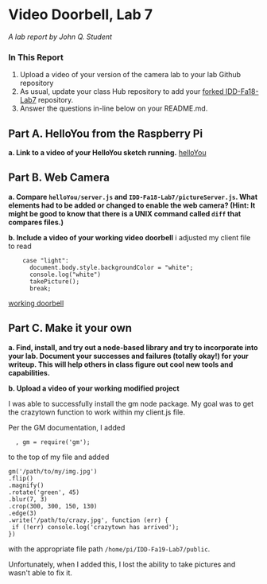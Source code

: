 # Video Doorbell, Lab 7

*A lab report by John Q. Student*

### In This Report

1. Upload a video of your version of the camera lab to your lab Github repository
1. As usual, update your class Hub repository to add your [forked IDD-Fa18-Lab7](/FAR-Lab/IDD-Fa18-Lab7) repository.
1. Answer the questions in-line below on your README.md.

## Part A. HelloYou from the Raspberry Pi

**a. Link to a video of your HelloYou sketch running.**
[helloYou](https://www.youtube.com/watch?v=IppbJH_Osh4&feature=youtu.be)

## Part B. Web Camera

**a. Compare `helloYou/server.js` and `IDD-Fa18-Lab7/pictureServer.js`. What elements had to be added or changed to enable the web camera? (Hint: It might be good to know that there is a UNIX command called `diff` that compares files.)**

**b. Include a video of your working video doorbell**
i adjusted my client file to read

```' switch (msg) {
    case "light":
      document.body.style.backgroundColor = "white";
      console.log("white")
      takePicture();
      break;
  ```

[working doorbell](https://www.youtube.com/watch?v=cJG3QEjVHro&feature=youtu.be)


## Part C. Make it your own

**a. Find, install, and try out a node-based library and try to incorporate into your lab. Document your successes and failures (totally okay!) for your writeup. This will help others in class figure out cool new tools and capabilities.**

**b. Upload a video of your working modified project**

I was able to successfully install the gm node package. My goal was to get the crazytown function to work within my client.js file.

Per the GM documentation, I added 

```var fs = require('fs')
  , gm = require('gm');
  ```
 to the top of my file and added
 
 ```// crazytown
gm('/path/to/my/img.jpg')
.flip()
.magnify()
.rotate('green', 45)
.blur(7, 3)
.crop(300, 300, 150, 130)
.edge(3)
.write('/path/to/crazy.jpg', function (err) {
  if (!err) console.log('crazytown has arrived');
})
```

with the appropriate file path `/home/pi/IDD-Fa19-Lab7/public`.

Unfortunately, when I added this, I lost the ability to take pictures and wasn't able to fix it. 
